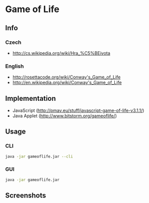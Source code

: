 # Game of Life

## Info

### Czech
* http://cs.wikipedia.org/wiki/Hra_%C5%BEivota

### English
* http://rosettacode.org/wiki/Conway's_Game_of_Life
* http://en.wikipedia.org/wiki/Conway's_Game_of_Life

## Implementation

* JavaScript (http://pmav.eu/stuff/javascript-game-of-life-v3.1.1/)
* Java Applet (http://www.bitstorm.org/gameoflife/)

## Usage

### CLI

```sh
java -jar gameoflife.jar --cli
```

### GUI

```sh
java -jar gameoflife.jar
```

## Screenshots